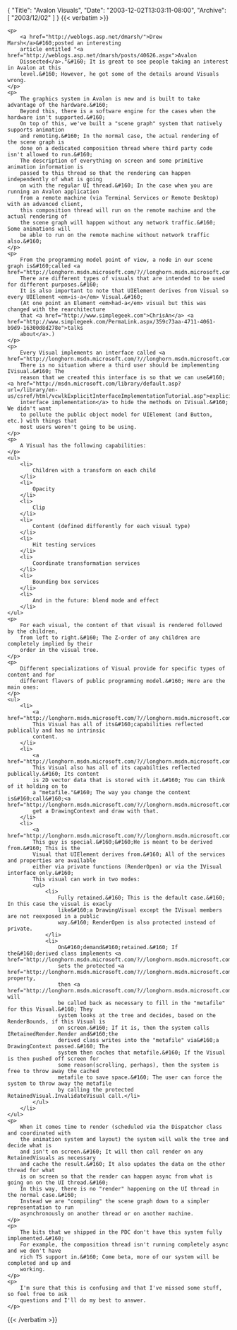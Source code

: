 {
  "Title": "Avalon Visuals",
  "Date": "2003-12-02T13:03:11-08:00",
  "Archive": [
    "2003/12/02"
  ]
}
{{< verbatim >}}

    <p>
        <a href="http://weblogs.asp.net/dmarsh/">Drew Marsh</a>&#160;posted an interesting
        article entitled "<a href="http://weblogs.asp.net/dmarsh/posts/40626.aspx">Avalon
        Dissected</a>."&#160; It is great to see people taking an interest in Avalon at this
        level.&#160; However, he got some of the details around Visuals wrong. 
    </p>
    <p>
        The graphics system in Avalon is new and is built to take advantage of the hardware.&#160;
        Beyond this, there is a software engine for the cases when the hardware isn't supported.&#160;
        On top of this, we've built a "scene graph" system that natively supports animation
        and remoting.&#160; In the normal case, the actual rendering of the scene graph is
        done on a dedicated composition thread where third party code isn't allowed to run.&#160;
        The description of everything on screen and some primitive animation information is
        passed to this thread so that the rendering can happen independently of what is going
        on with the regular UI thread.&#160; In the case when you are running an Avalon application
        from a remote machine (via Terminal Services or Remote Desktop) with an advanced client,
        this composition thread will run on the remote machine and the actual rendering of
        the scene graph will happen without any network traffic.&#160; Some animations will
        be able to run on the remote machine without network traffic also.&#160; 
    </p>
    <p>
        From the programming model point of view, a node in our scene graph is&#160;called <a href="http://longhorn.msdn.microsoft.com/?//longhorn.msdn.microsoft.com/lhsdk/ref/ns/msavalon.windows.media/c/visual/visual.aspx">Visual</a>.&#160;
        There are different types of visuals that are intended to be used for different purposes.&#160;
        It is also important to note that UIElement derives from Visual so every UIElement <em>is-a</em> Visual.&#160;
        (At one point an Element <em>had-a</em> visual but this was changed with the rearchitecture
        that <a href="http://www.simplegeek.com">ChrisAn</a> <a href="http://www.simplegeek.com/PermaLink.aspx/359c73aa-4711-4061-b9d9-16300d8d278e">talks
        about</a>.) 
    </p>
    <p>
        Every Visual implements an interface called <a href="http://longhorn.msdn.microsoft.com/?//longhorn.msdn.microsoft.com/lhsdk/ref/ns/msavalon.windows.media/i/ivisual/ivisual.aspx">IVisual</a>.&#160;
        There is no situation where a third user should be implementing IVisual.&#160; The
        reason that we created this interface is so that we can use&#160;<a href="http://msdn.microsoft.com/library/default.asp?url=/library/en-us/csref/html/vcwlkExplicitInterfaceImplementationTutorial.asp">explicit
        interface implementation</a> to hide the methods on IVisual.&#160; We didn't want
        to pollute the public object model for UIElement (and Button, etc.) with things that
        most users weren't going to be using. 
    </p>
    <p>
        A Visual has the following capabilities: 
    </p>
    <ul>
        <li>
            Children with a transform on each child 
        </li>
        <li>
            Opacity 
        </li>
        <li>
            Clip 
        </li>
        <li>
            Content (defined differently for each visual type) 
        </li>
        <li>
            Hit testing services 
        </li>
        <li>
            Coordinate transformation services 
        </li>
        <li>
            Bounding box services 
        </li>
        <li>
            And in the future: blend mode and effect 
        </li>
    </ul>
    <p>
        For each visual, the content of that visual is rendered followed by the children,
        from left to right.&#160; The Z-order of any children are completely implied by their
        order in the visual tree.
    </p>
    <p>
        Different specializations of Visual provide for specific types of content and for
        different flavors of public programming model.&#160; Here are the main ones: 
    </p>
    <ul>
        <li>
            <a href="http://longhorn.msdn.microsoft.com/?//longhorn.msdn.microsoft.com/lhsdk/ref/ns/msavalon.windows.media/c/containervisual/containervisual.aspx">ContainerVisual</a>.&#160;
            This Visual has all of its&#160;capabilities reflected publically and has no intrinsic
            content. 
        </li>
        <li>
            <a href="http://longhorn.msdn.microsoft.com/?//longhorn.msdn.microsoft.com/lhsdk/ref/ns/msavalon.windows.media/c/drawingvisual/drawingvisual.aspx">DrawingVisual</a>.&#160;
            This Visual also has all of its capabilties reflected publically.&#160; Its content
            is 2D vector data that is stored with it.&#160; You can think of it holding on to
            a "metafile."&#160; The way you change the content is&#160;call&#160;<a href="http://longhorn.msdn.microsoft.com/?//longhorn.msdn.microsoft.com/lhsdk/ref/ns/msavalon.windows.media/c/drawingvisual/m/renderopen.aspx">DrawingVisual.RenderOpen</a>,
            get a DrawingContext and draw with that. 
        </li>
        <li>
            <a href="http://longhorn.msdn.microsoft.com/?//longhorn.msdn.microsoft.com/lhsdk/ref/ns/msavalon.windows.media/c/retainedvisual/retainedvisual.aspx">RetainedVisual</a>.&#160;
            This guy is special.&#160;&#160;He is meant to be derived from.&#160; This is the
            Visual that UIElement derives from.&#160; All of the services and properties are available
            either via private functions (RenderOpen) or via the IVisual interface only.&#160;
            This visual can work in two modes: 
            <ul>
                <li>
                    Fully retained.&#160; This is the default case.&#160; In this case the visual is exacly
                    like&#160;a DrawingVisual except the IVisual members are not reexposed in a public
                    way.&#160; RenderOpen is also protected instead of private. 
                </li>
                <li>
                    On&#160;demand&#160;retained.&#160; If the&#160;derived class implements <a href="http://longhorn.msdn.microsoft.com/?//longhorn.msdn.microsoft.com/lhsdk/ref/ns/msavalon.windows.media/i/iretainedrender/iretainedrender.aspx">IRetainedRender</a>&#160;and
                    sets the protected <a href="http://longhorn.msdn.microsoft.com/?//longhorn.msdn.microsoft.com/lhsdk/ref/ns/msavalon.windows.media/c/retainedvisual/p/renderbounds.aspx">RenderBounds</a> property,
                    then <a href="http://longhorn.msdn.microsoft.com/?//longhorn.msdn.microsoft.com/lhsdk/ref/ns/msavalon.windows.media/i/iretainedrender/m/render.aspx">IRetainedRender.Render</a> will
                    be called back as necessary to fill in the "metafile" for this Visual.&#160; They
                    system looks at the tree and decides, based on the RenderBounds, if this Visual is
                    on screen.&#160; If it is, then the system calls IRetainedRender.Render and&#160;the
                    derived class writes into the "metafile" via&#160;a DrawingContext passed.&#160; The
                    system then caches that metafile.&#160; If the Visual is then pushed off screen for
                    some reason(scrolling, perhaps), then the system is free to throw away the cached
                    metafile to save space.&#160; The user can force the system to throw away the metafile
                    by calling the protected RetainedVisual.InvalidateVisual call.</li>
            </ul>
        </li>
    </ul>
    <p>
        When it comes time to render (scheduled via the Dispatcher class and coordinated with
        the animation system and layout) the system will walk the tree and decide what is
        and isn't on screen.&#160; It will then call render on any RetainedVisuals as necessary
        and cache the result.&#160; It also updates the data on the other thread for what
        is on screen so that the render can happen async from what is going on on the UI thread.&#160;
        In this way, there is no "render" happening on the UI thread in the normal case.&#160;
        Instead we are "compiling" the scene graph down to a simpler representation to run
        asynchronously on another thread or on another machine.
    </p>
    <p>
        The bits that we shipped in the PDC don't have this system fully implemented.&#160;
        For example, the composition thread isn't running completely async and we don't have
        rich TS support in.&#160; Come beta, more of our system will be completed and up and
        working.
    </p>
    <p>
        I'm sure that this is confusing and that I've missed some stuff, so feel free to ask
        questions and I'll do my best to answer.
    </p>

{{< /verbatim >}}
